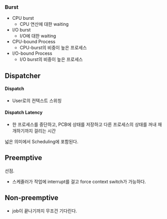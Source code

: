 ### Burst 
- CPU burst
	- CPU 연산에 대한 waiting
- I/O burst
	- I/O에 대한 waiting
- CPU-bound Process
	- CPU-burst의 비중이 높은 프로세스
- I/O-bound Process
	- I/O burst의 비중이 높은 프로세스
## Dispatcher
#### Dispatch
- User로의 컨텍스트 스위칭
#### Dispatch Latency
- 한 프로세스를 중단하고, PCB에 상태를 저장하고 다른 프로세스의 상태를 꺼내 재개하기까지 걸리는 시간 

넓은 의미에서 Scheduling에 포함된다.
## Preemptive
선점.
- 스케줄러가 작업에 interrupt를 걸고 force context switch가 가능하다. 
## Non-preemptive
- job이 끝나기까지 무조건 기다린다.